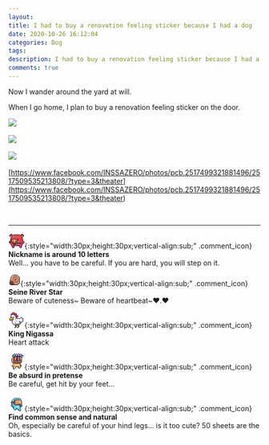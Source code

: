 ```yaml
---
layout: 
title: I had to buy a renovation feeling sticker because I had a dog
date: 2020-10-26 16:12:04
categories: Dog
tags: 
description: I had to buy a renovation feeling sticker because I had a dog
comments: true
---
```


Now I wander around the yard at will.

When I go home, I plan to buy a renovation feeling sticker on the door.

![](https://blog.kakaocdn.net/dn/8udLr/btqLBMPhmVI/FmLOgdYI6hehS8D4C7vwY0/img.png)

![](https://blog.kakaocdn.net/dn/d1DbLe/btqLAyRvq7I/JqDdZerMHocMmkdKeDEyck/img.jpg)

![](https://blog.kakaocdn.net/dn/bqB5vH/btqLzWZoNhL/2y4nU43ximdy7XUADrRKx0/img.png)

[https://www.facebook.com/INSSAZERO/photos/pcb.2517499321881496/2517509535213808/?type=3&theater](<https://www.facebook.com/INSSAZERO/photos/pcb.2517499321881496/2517509535213808/?type=3&theater>)

​

* * *

![comment](/assets/character/pig.png){:style="width:30px;height:30px;vertical-align:sub;" .comment_icon} **Nickname is around 10 letters**  
Well... you have to be careful. If you are hard, you will step on it.   
  
![comment](/assets/character/snail.png){:style="width:30px;height:30px;vertical-align:sub;" .comment_icon} **Seine River Star**  
Beware of cuteness~ Beware of heartbeat~♥.♥   
  
![comment](/assets/character/chicken.png){:style="width:30px;height:30px;vertical-align:sub;" .comment_icon} **King Nigassa**  
Heart attack   
  
![comment](/assets/character/mask.png){:style="width:30px;height:30px;vertical-align:sub;" .comment_icon} **Be absurd in pretense**  
Be careful, get hit by your feet...   
  
![comment](/assets/character/goggle.png){:style="width:30px;height:30px;vertical-align:sub;" .comment_icon} **Find common sense and natural**  
Oh, especially be careful of your hind legs... is it too cute? 50 sheets are the basics.  
  

